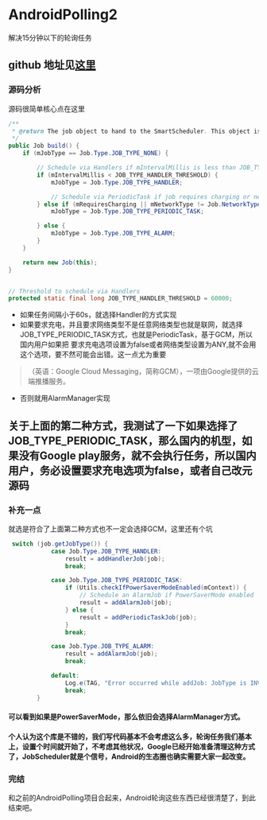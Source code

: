 # AndroidPolling2
解决15分钟以下的轮询任务

## github 地址见[这里](https://github.com/hypertrack/smart-scheduler-android)

### 源码分析
源码很简单核心点在这里
```java
/**
 * @return The job object to hand to the SmartScheduler. This object is immutable.
 */
public Job build() {
    if (mJobType == Job.Type.JOB_TYPE_NONE) {

        // Schedule via Handlers if mIntervalMillis is less than JOB_TYPE_HANDLER_THRESHOLD
        if (mIntervalMillis < JOB_TYPE_HANDLER_THRESHOLD) {
            mJobType = Job.Type.JOB_TYPE_HANDLER;

            // Schedule via PeriodicTask if job requires charging or network connectivity
        } else if (mRequiresCharging || mNetworkType != Job.NetworkType.NETWORK_TYPE_ANY) {
            mJobType = Job.Type.JOB_TYPE_PERIODIC_TASK;

        } else {
            mJobType = Job.Type.JOB_TYPE_ALARM;
        }
    }

    return new Job(this);
}


// Threshold to schedule via Handlers
protected static final long JOB_TYPE_HANDLER_THRESHOLD = 60000;
```

- 如果任务间隔小于60s，就选择Handler的方式实现
- 如果要求充电，并且要求网络类型不是任意网络类型也就是联网，就选择JOB_TYPE_PERIODIC_TASK方式，也就是PeriodicTask，基于GCM，所以国内用户如果把
要求充电选项设置为false或者网络类型设置为ANY,就不会用这个选项，要不然可能会出错。这一点尤为重要
>（英语：Google Cloud Messaging，简称GCM），一项由Google提供的云端推播服务。
- 否则就用AlarmManager实现

## 关于上面的第二种方式，我测试了一下如果选择了JOB_TYPE_PERIODIC_TASK，那么国内的机型，如果没有Google play服务，就不会执行任务，所以国内用户，务必设置要求充电选项为false，或者自己改元源码

### 补充一点
就选是符合了上面第二种方式也不一定会选择GCM，这里还有个坑
```java
 switch (job.getJobType()) {
            case Job.Type.JOB_TYPE_HANDLER:
                result = addHandlerJob(job);
                break;

            case Job.Type.JOB_TYPE_PERIODIC_TASK:
                if (Utils.checkIfPowerSaverModeEnabled(mContext)) {
                    // Schedule an AlarmJob if PowerSaverMode enabled
                    result = addAlarmJob(job);
                } else {
                    result = addPeriodicTaskJob(job);
                }
                break;

            case Job.Type.JOB_TYPE_ALARM:
                result = addAlarmJob(job);
                break;

            default:
                Log.e(TAG, "Error occurred while addJob: JobType is INVALID");
                break;
        }
```

#### 可以看到如果是PowerSaverMode，那么依旧会选择AlarmManager方式。
#### 个人认为这个库是不错的，我们写代码基本不会考虑这么多，轮询任务我们基本上，设置个时间就开始了，不考虑其他状况，Google已经开始准备清理这种方式了，JobScheduler就是个信号，Android的生态圈也确实需要大家一起改变。
### 完结
和之前的AndroidPolling项目合起来，Android轮询这些东西已经很清楚了，到此结束吧。